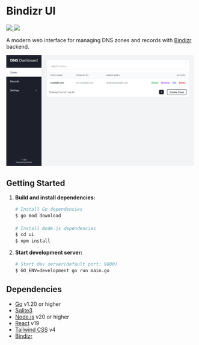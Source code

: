 # Bindizr UI

<p>
    <a href="https://github.com/kweonminsung/bindizr-ui/actions/workflows/ci.yml">
        <img src="https://github.com/kweonminsung/bindizr-ui/actions/workflows/ci.yml/badge.svg" />
    </a>
    <a href="https://github.com/netbirdio/netbird/blob/main/LICENSE">
        <img src="https://img.shields.io/badge/license-Apache 2.0-blue" />
    </a>
</p>

A modern web interface for managing DNS zones and records with [Bindizr](https://github.com/kweonminsung/bindizr) backend.

<img src="public/example.png" alt="Bindizr UI Screenshot" width="500" />

## Getting Started

1. **Build and install dependencies:**

   ```bash
   # Install Go dependencies
   $ go mod download

   # Install Node.js dependencies
   $ cd ui
   $ npm install
   ```

2. **Start development server:**

   ```bash
   # Start dev server(default port: 9000)
   $ GO_ENV=development go run main.go
   ```

## Dependencies

- [Go](https://golang.org/) v1.20 or higher
- [Sqlite3](https://sqlite.org/)
- [Node.js](https://nodejs.org) v20 or higher
- [React](https://reactjs.org/) v19
- [Tailwind CSS](https://tailwindcss.com/) v4
- [Bindizr](https://github.com/kweonminsung/bindizr)
